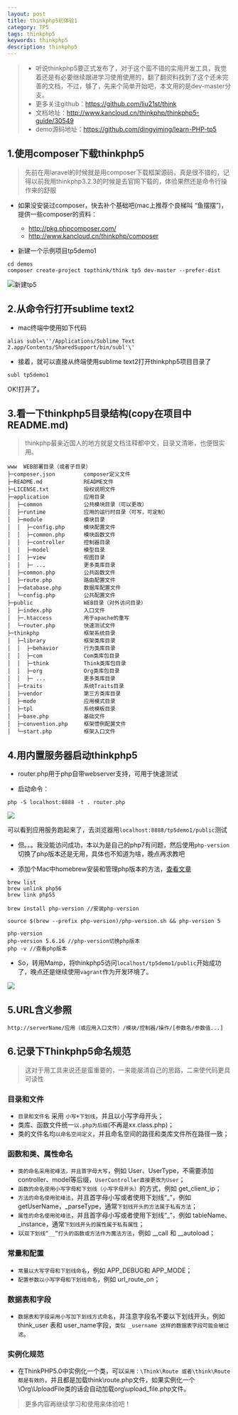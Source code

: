 ```yaml
---
layout: post
title: thinkphp5初体验1
category: TP5
tags: thinkphp5
keywords: thinkphp5
description: thinkphp5
---
```


> * 听说thinkphp5要正式发布了，对于这个蛮不错的实用开发工具，我觉着还是有必要继续跟进学习使用使用的，翻了翻资料找到了这个还未完善的文档，不过，够了，先来个简单开始吧，本文用的是dev-master分支。
> * 更多关注github：https://github.com/liu21st/think
> * 文档地址：http://www.kancloud.cn/thinkphp/thinkphp5-guide/30549
> * demo源码地址：https://github.com/dingyiming/learn-PHP-tp5

## 1.使用composer下载thinkphp5

> 先前在用laravel的时候就是用composer下载框架源码，真是很不错的，记得以前我用thinkphp3.2.3的时候是去官网下载的，体验果然还是命令行操作来的舒服

* 如果没安装过composer，快去补个基础吧(mac上推荐个良梯叫 “鱼摆摆”)，提供一些composer的资料：
    * http://pkg.phpcomposer.com/
    * http://www.kancloud.cn/thinkphp/composer

* 新建一个示例项目tp5demo1

```
cd demos
composer create-project topthink/think tp5 dev-master --prefer-dist
```

![新建tp5](https://github.com/dingyiming/learn-PHP-tp5/blob/master/pics/%E6%96%B0%E5%BB%BAtp5.gif?raw=true)

## 2.从命令行打开sublime text2

* mac终端中使用如下代码

```
alias subl=\''/Applications/Sublime Text 2.app/Contents/SharedSupport/bin/subl'\'

```

* 接着，就可以直接从终端使用sublime text2打开thinkphp5项目目录了

```
subl tp5demo1
```

OK!打开了。

## 3.看一下thinkphp5目录结构(copy在项目中README.md)
> thinkphp最亲近国人的地方就是文档注释都中文，目录又清晰，也便很实用。

```
www  WEB部署目录（或者子目录）
├─composer.json         composer定义文件
├─README.md             README文件
├─LICENSE.txt           授权说明文件
├─application           应用目录
│  ├─common             公共模块目录（可以更改）
│  ├─runtime            应用的运行时目录（可写，可定制）
│  ├─module             模块目录
│  │  ├─config.php      模块配置文件
│  │  ├─common.php      模块函数文件
│  │  ├─controller      控制器目录
│  │  ├─model           模型目录
│  │  ├─view            视图目录
│  │  ├─ ...            更多类库目录
│  ├─common.php         公共函数文件
│  ├─route.php          路由配置文件
│  ├─database.php       数据库配置文件
│  └─config.php         公共配置文件
├─public                WEB目录（对外访问目录）
│  ├─index.php          入口文件
│  ├─.htaccess          用于apache的重写
│  └─router.php         快速测试文件
├─thinkphp              框架系统目录
│  ├─library            框架类库目录
│  │  ├─behavior        行为类库目录
│  │  ├─com             Com类库包目录
│  │  ├─think           Think类库包目录
│  │  ├─org             Org类库包目录
│  │  ├─ ...            更多类库目录
│  ├─traits             系统Traits目录
│  ├─vendor             第三方类库目录
│  ├─mode               应用模式目录
│  ├─tpl                系统模板目录
│  ├─base.php           基础文件
│  ├─convention.php     框架惯例配置文件
│  └─start.php          框架入口文件

```

## 4.用内置服务器启动thinkphp5

* router.php用于php自带webserver支持，可用于快速测试

* 启动命令：

```
php -S localhost:8888 -t . router.php
```

![](https://github.com/dingyiming/learn-PHP-tp5/blob/master/pics/%E5%90%AF%E5%8A%A8tp5.gif?raw=true)

可以看到应用服务跑起来了，去浏览器用`localhost:8888/tp5demo1/public`测试

* 但。。。我没能访问成功，本以为是自己的php7有问题，然后使用`php-version`切换了php版本还是无用，具体也不知道为啥，晚点再求教吧

* 添加个Mac中homebrew安装和管理php版本的方法，[查看文章](http://yansu.org/2014/09/26/use-old-version-of-brew-php.html)

```
brew list
brew unlink php56
brew link php55

brew install php-version //安装php-version

source $(brew --prefix php-version)/php-version.sh && php-version 5

php-version
php-version 5.6.16 //php-version切换php版本
php -v //查看php版本
```    
    

* So，转用Mamp，将thinkphp5访问`localhost/tp5demo1/public`开始成功了，晚点还是继续使用`vagrant`作为开发环境了。

![](https://github.com/dingyiming/learn-PHP-tp5/blob/master/pics/kaishi.png?raw=true)

## 5.URL含义参照

```
http://serverName/应用（或应用入口文件）/模块/控制器/操作/[参数名/参数值...]
```
## 6.记录下Thinkphp5命名规范

> 这对于用工具来说还是蛮重要的，一来能屡清自己的思路，二来使代码更具可读性

### 目录和文件

* `目录和文件名` 采用 `小写+下划线`，并且以小写字母开头；
* 类库、函数文件统一`以.php为后缀`(不再是xx.class.php)；
* 类的文件名均`以命名空间定义`，并且命名空间的路径和类库文件所在路径一致；

### 函数和类、属性命名

* `类的命名采用驼峰法，并且首字母大写`，例如 User、UserType，不需要添加controller、model等后缀，`UserController直接更改为User`；
* `函数的命名使用小写字母和下划线（小写字母开头）`的方式，例如 get_client_ip；
* `方法的命名使用驼峰法`，并且首字母小写或者使用下划线“_”，例如 getUserName，_parseType，通常`下划线开头的方法属于私有方法`；
* `属性的命名使用驼峰法`，并且首字母小写或者使用下划线“_”，例如 tableName、_instance，通常`下划线开头的属性属于私有属性`；
* 以`双下划线“__”打头的函数或方法作为魔法方法`，例如 __call 和 __autoload；

### 常量和配置

* `常量以大写字母和下划线命名`，例如 APP_DEBUG和 APP_MODE；
* `配置参数以小写字母和下划线命名`，例如 url_route_on；

### 数据表和字段

* `数据表和字段采用小写加下划线方式命名`，并注意字段名不要以下划线开头，例如 think_user 表和 user_name字段，`类似 _username 这样的数据表字段可能会被过滤`。

### 实例化规范

* 在ThinkPHP5.0中实例化一个类，可以`采用：\Think\Route 或者\think\Route都是有效的`，并且都是加载think\route.php文件，如果实例化一个\Org\UploadFile类的话会自动加载org\upload_file.php文件。

> 更多内容再继续学习和使用来体验吧！